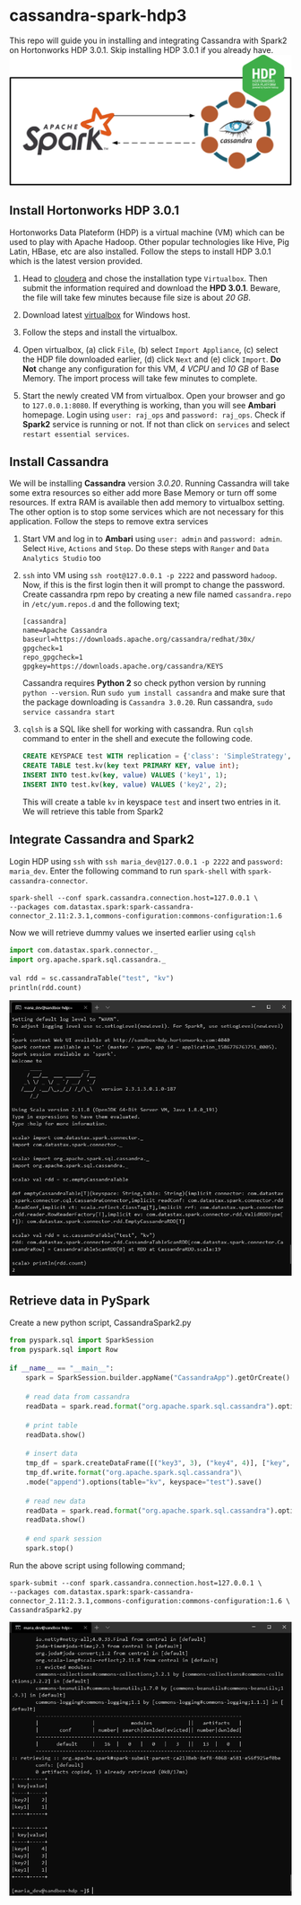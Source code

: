 # cassandra-spark-hdp3
This repo will guide you in installing and integrating Cassandra
with Spark2 on Hortonworks HDP 3.0.1. Skip installing HDP 3.0.1 if you already have.
![alt text](./img/image_3.png "")

Install Hortonworks HDP 3.0.1
----------------------------------
Hortonworks Data Plateform (HDP) is a virtual machine (VM)
which can be used to play with Apache Hadoop. Other
popular technologies like Hive, Pig Latin, HBase, etc are 
also installed. Follow the steps to install HDP 3.0.1 
which is the latest version provided.

   1. Head to [cloudera](https://www.cloudera.com/downloads/hortonworks-sandbox/hdp.html)
   and chose the installation type `Virtualbox`. Then submit
   the information required and download the **HPD 3.0.1**.
   Beware, the file will take few minutes because file size is about *20 GB*.
   
   2. Download latest [virtualbox](https://www.virtualbox.org/wiki/Downloads)
   for Windows host.
   
   3. Follow the steps and install the virtualbox.
   
   4. Open virtualbox, (a) click `File`, (b) select `Import Appliance`,
   (c) select the HDP file downloaded earlier,
   (d) click `Next` and (e) click `Import`. **Do Not** change
   any configuration for this VM, *4 VCPU* and *10 GB* of Base Memory.
   The import process will take few minutes to complete.
   
   5. Start the newly created VM from virtualbox. Open your
   browser and go to `127.0.0.1:8080`. If everything is working,
   than you will see **Ambari** homepage. Login using `user: raj_ops` 
   and `password: raj_ops`. Check if **Spark2** service is running or not.
   If not than click on `services` and select `restart essential services`.
   
Install Cassandra
-----------------
We will be installing **Cassandra** version *3.0.20*. Running Cassandra will
take some extra resources so either add more Base Memory or 
turn off some resources. If extra RAM is available then add memory to 
virtualbox setting. The other option is to stop some services
which are not necessary for this application. Follow the steps
to remove extra services
    
   1. Start VM and log in to **Ambari** using `user: admin` and 
   `password: admin`. Select `Hive`, `Actions` and `Stop`.
   Do these steps with `Ranger` and `Data Analytics Studio` too
   
   2. `ssh` into VM using `ssh root@127.0.0.1 -p 2222` 
   and password `hadoop`. Now, if this is the first login then it will 
   prompt to change the password. Create cassandra rpm
   repo by creating a new file named `cassandra.repo` in 
   `/etc/yum.repos.d` and the following text;
       ```text
       [cassandra]
       name=Apache Cassandra
       baseurl=https://downloads.apache.org/cassandra/redhat/30x/
       gpgcheck=1
       repo_gpgcheck=1
       gpgkey=https://downloads.apache.org/cassandra/KEYS
       ```
      Cassandra requires **Python 2** so check python version by running `python --version`. Run `sudo yum install cassandra`
      and make sure that the package downloading is `Cassandra 3.0.20`. 
      Run cassandra, `sudo service cassandra start`
   
   3. `cqlsh` is a SQL like shell for working with cassandra. 
   Run `cqlsh` command to enter in the shell and execute the following code.
        ```sql
      CREATE KEYSPACE test WITH replication = {'class': 'SimpleStrategy', 'replication_factor': 1 };
      CREATE TABLE test.kv(key text PRIMARY KEY, value int);
      INSERT INTO test.kv(key, value) VALUES ('key1', 1);
      INSERT INTO test.kv(key, value) VALUES ('key2', 2);
         ``` 
        This will create a table `kv` in keyspace `test` and 
        insert two entries in it. We will retrieve this table
        from Spark2 

Integrate Cassandra and Spark2
------------------------------
Login HDP using `ssh` with `ssh maria_dev@127.0.0.1 -p 2222`
and `password: maria_dev`. Enter the following command to run
`spark-shell` with `spark-cassandra-connector`.
```shell script
spark-shell --conf spark.cassandra.connection.host=127.0.0.1 \
--packages com.datastax.spark:spark-cassandra-connector_2.11:2.3.1,commons-configuration:commons-configuration:1.6
```

Now we will retrieve dummy values we inserted earlier using `cqlsh`
```python
import com.datastax.spark.connector._
import org.apache.spark.sql.cassandra._

val rdd = sc.cassandraTable("test", "kv")
println(rdd.count)
```
![alt text](./img/image_1.PNG "")

Retrieve data in PySpark
------------------------
Create a new python script, CassandraSpark2.py

```python
from pyspark.sql import SparkSession
from pyspark.sql import Row

if __name__ == "__main__":
    spark = SparkSession.builder.appName("CassandraApp").getOrCreate()
    
    # read data from cassandra
    readData = spark.read.format("org.apache.spark.sql.cassandra").options(table="kv", keyspace="test").load()
    
    # print table
    readData.show()

    # insert data 
    tmp_df = spark.createDataFrame([("key3", 3), ("key4", 4)], ["key", "value"])
    tmp_df.write.format("org.apache.spark.sql.cassandra")\
    .mode("append").options(table="kv", keyspace="test").save()

    # read new data
    readData = spark.read.format("org.apache.spark.sql.cassandra").options(table="kv", keyspace="test").load()
    readData.show()

    # end spark session
    spark.stop()
```
Run the above script using following command;
```
spark-submit --conf spark.cassandra.connection.host=127.0.0.1 \ 
--packages com.datastax.spark:spark-cassandra-connector_2.11:2.3.1,commons-configuration:commons-configuration:1.6 \
CassandraSpark2.py
```
![alt text](./img/image_2.PNG "")